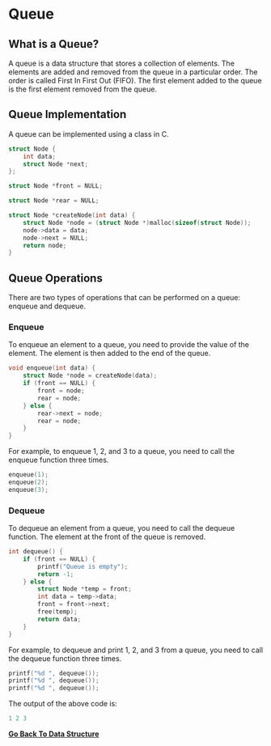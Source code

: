 # Queue

## What is a Queue?

A queue is a data structure that stores a collection of elements. The elements are added and removed from the queue in a particular order. The order is called First In First Out (FIFO). The first element added to the queue is the first element removed from the queue.

## Queue Implementation

A queue can be implemented using a class in C.

```c
struct Node {
    int data;
    struct Node *next;
};

struct Node *front = NULL;

struct Node *rear = NULL;

struct Node *createNode(int data) {
    struct Node *node = (struct Node *)malloc(sizeof(struct Node));
    node->data = data;
    node->next = NULL;
    return node;
}
```

## Queue Operations

There are two types of operations that can be performed on a queue: enqueue and dequeue.

### Enqueue

To enqueue an element to a queue, you need to provide the value of the element. The element is then added to the end of the queue.

```c
void enqueue(int data) {
    struct Node *node = createNode(data);
    if (front == NULL) {
        front = node;
        rear = node;
    } else {
        rear->next = node;
        rear = node;
    }
}
```

For example, to enqueue 1, 2, and 3 to a queue, you need to call the enqueue function three times.

```c
enqueue(1);
enqueue(2);
enqueue(3);
```

### Dequeue

To dequeue an element from a queue, you need to call the dequeue function. The element at the front of the queue is removed.

```c
int dequeue() {
    if (front == NULL) {
        printf("Queue is empty");
        return -1;
    } else {
        struct Node *temp = front;
        int data = temp->data;
        front = front->next;
        free(temp);
        return data;
    }
}
```

For example, to dequeue and print 1, 2, and 3 from a queue, you need to call the dequeue function three times.

```c
printf("%d ", dequeue());
printf("%d ", dequeue());
printf("%d ", dequeue());
```
The output of the above code is:

```c
1 2 3
```
[**Go Back To Data Structure**](README.md)